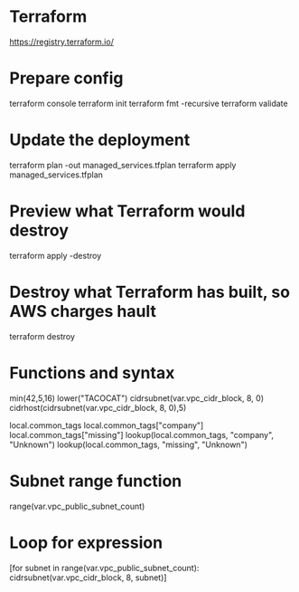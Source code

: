 # Terraform

https://registry.terraform.io/

# Prepare config

terraform console
terraform init
terraform fmt -recursive
terraform validate

# Update the deployment

terraform plan -out managed_services.tfplan
terraform apply managed_services.tfplan

# Preview what Terraform would destroy

terraform apply -destroy

# Destroy what Terraform has built, so AWS charges hault

terraform destroy

# Functions and syntax

min(42,5,16)
lower("TACOCAT")
cidrsubnet(var.vpc_cidr_block, 8, 0)
cidrhost(cidrsubnet(var.vpc_cidr_block, 8, 0),5)

local.common_tags
local.common_tags["company"]
local.common_tags["missing"]
lookup(local.common_tags, "company", "Unknown")
lookup(local.common_tags, "missing", "Unknown")

# Subnet range function

range(var.vpc_public_subnet_count)

# Loop for expression

[for subnet in range(var.vpc_public_subnet_count): cidrsubnet(var.vpc_cidr_block, 8, subnet)]
